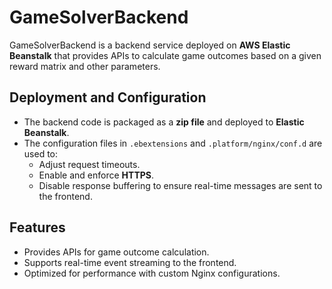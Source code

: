 # **GameSolverBackend**

GameSolverBackend is a backend service deployed on **AWS Elastic Beanstalk** that provides APIs to calculate game outcomes based on a given reward matrix and other parameters.

## **Deployment and Configuration**
- The backend code is packaged as a **zip file** and deployed to **Elastic Beanstalk**.
- The configuration files in `.ebextensions` and `.platform/nginx/conf.d` are used to:
  - Adjust request timeouts.
  - Enable and enforce **HTTPS**.
  - Disable response buffering to ensure real-time messages are sent to the frontend.

## **Features**
- Provides APIs for game outcome calculation.
- Supports real-time event streaming to the frontend.
- Optimized for performance with custom Nginx configurations.